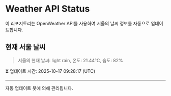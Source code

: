 
# Weather API Status

이 리포지토리는 OpenWeather API를 사용하여 서울의 날씨 정보를 자동으로 업데이트합니다.

## 현재 서울 날씨
> 서울의 현재 날씨: light rain, 온도: 21.44°C, 습도: 82%

⏳ 업데이트 시간: 2025-10-17 09:28:17 (UTC)

---
자동 업데이트 봇에 의해 관리됩니다.
